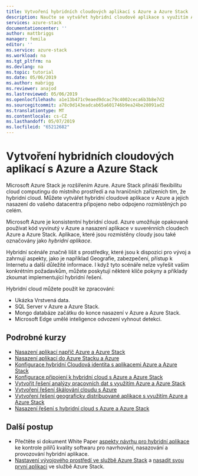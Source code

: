 ```yaml
---
title: Vytvoření hybridních cloudových aplikací s Azure a Azure Stack | Dokumentace Microsoftu
description: Naučte se vytvářet hybridní cloudové aplikace s využitím Azure a Azure Stack
services: azure-stack
documentationcenter: ''
author: mattbriggs
manager: femila
editor: ''
ms.service: azure-stack
ms.workload: na
ms.tgt_pltfrm: na
ms.devlang: na
ms.topic: tutorial
ms.date: 05/06/2019
ms.author: mabrigg
ms.reviewer: anajod
ms.lastreviewed: 05/06/2019
ms.openlocfilehash: a1e13b471c9eaed9dcac79c4002ceca6b3b8e7d2
ms.sourcegitcommit: a78c0d143eadcab65a601746b9ea24be28091ad2
ms.translationtype: MT
ms.contentlocale: cs-CZ
ms.lasthandoff: 05/07/2019
ms.locfileid: "65212682"
---
```

# <a name="create-hybrid-cloud-apps-with-azure-and-azure-stack"></a>Vytvoření hybridních cloudových aplikací s Azure a Azure Stack

Microsoft Azure Stack je rozšířením Azure. Azure Stack přináší flexibilitu cloud computingu do místního prostředí a na hraničních zařízeních tím, že hybridní cloud. Můžete vytvářet hybridní cloudové aplikace v Azure a jejich nasazení do vašeho datacentra připojeno nebo odpojeno rozmístěných po celém.

Microsoft Azure je konsistentní hybridní cloud. Azure umožňuje opakovaně používat kód vyvinutý v Azure a nasazení aplikace v suverénních cloudech Azure a Azure Stack. Aplikace, které jsou rozmístěny cloudy jsou také označovány jako *hybridní aplikace*.

Hybridní scénáře značně lišit s prostředky, které jsou k dispozici pro vývoj a zahrnují aspekty, jako je například Geografie, zabezpečení, přístup k Internetu a další důležité informace. I když tyto scénáře nelze vyřešit vašim konkrétním požadavkům, můžete poskytují některé klíče pokyny a příklady zkoumat implementující hybridní řešení.

Hybridní cloud můžete použít ke zpracování:
- Ukázka Vrstvená data.
- SQL Server v Azure a Azure Stack.
- Mongo databáze začátku do konce nasazení v Azure a Azure Stack.
- Microsoft Edge umělé inteligence odvození vyhnout detekci.

## <a name="step-by-step-tutorials"></a>Podrobné kurzy

- [Nasazení aplikací napříč Azure a Azure Stack](azure-stack-solution-pipeline.md)
- [Nasazení aplikací do Azure Stacku a Azure](azure-stack-solution-hybrid-identity.md)
- [Konfigurace hybridní Cloudová identita s aplikacemi Azure a Azure Stack](azure-stack-solution-hybrid-connectivity.md)
- [Konfigurace připojení k hybridní cloud s Azure a Azure Stack](azure-stack-solution-staged-data-analytics.md)
- [Vytvořit řešení analýzy pracovních dat s využitím Azure a Azure Stack](azure-stack-solution-cloud-burst.md)
- [Vytvoření řešení škálování cloudu s Azure](azure-stack-solution-cloud-burst.md)
- [Vytvoření řešení geograficky distribuované aplikace s využitím Azure a Azure Stack](azure-stack-solution-geo-distributed.md)
- [Nasazení řešení s hybridní cloud s Azure a Azure Stack](azure-stack-solution-hybrid-cloud.md)

## <a name="next-steps"></a>Další postup

- Přečtěte si dokument White Paper [aspekty návrhu pro hybridní aplikace](https://aka.ms/hybrid-cloud-applications-pillars) ke kontrole pilířů kvality softwaru pro navrhování, nasazování a provozování hybridní aplikace.
- [Nastavení vývojového prostředí ve službě Azure Stack](azure-stack-dev-start.md) a [nasadit svou první aplikaci](azure-stack-dev-start-deploy-app.md) ve službě Azure Stack.
